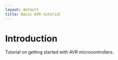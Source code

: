```yaml
---
layout: default
title: Basic AVR tutorial
---
```


Introduction
============

Tutorial on getting started with AVR microcontrollers.


